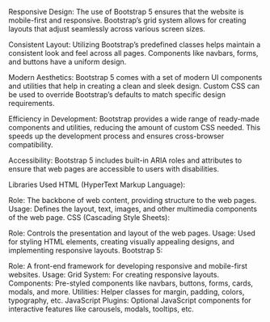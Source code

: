 Responsive Design: The use of Bootstrap 5 ensures that the website is mobile-first and responsive. Bootstrap’s grid system allows for creating layouts that adjust seamlessly across various screen sizes.

Consistent Layout: Utilizing Bootstrap’s predefined classes helps maintain a consistent look and feel across all pages. Components like navbars, forms, and buttons have a uniform design.

Modern Aesthetics: Bootstrap 5 comes with a set of modern UI components and utilities that help in creating a clean and sleek design. Custom CSS can be used to override Bootstrap’s defaults to match specific design requirements.

Efficiency in Development: Bootstrap provides a wide range of ready-made components and utilities, reducing the amount of custom CSS needed. This speeds up the development process and ensures cross-browser compatibility.

Accessibility: Bootstrap 5 includes built-in ARIA roles and attributes to ensure that web pages are accessible to users with disabilities.

Libraries Used
HTML (HyperText Markup Language):

Role: The backbone of web content, providing structure to the web pages.
Usage: Defines the layout, text, images, and other multimedia components of the web page.
CSS (Cascading Style Sheets):

Role: Controls the presentation and layout of the web pages.
Usage: Used for styling HTML elements, creating visually appealing designs, and implementing responsive layouts.
Bootstrap 5:

Role: A front-end framework for developing responsive and mobile-first websites.
Usage:
Grid System: For creating responsive layouts.
Components: Pre-styled components like navbars, buttons, forms, cards, modals, and more.
Utilities: Helper classes for margin, padding, colors, typography, etc.
JavaScript Plugins: Optional JavaScript components for interactive features like carousels, modals, tooltips, etc.
